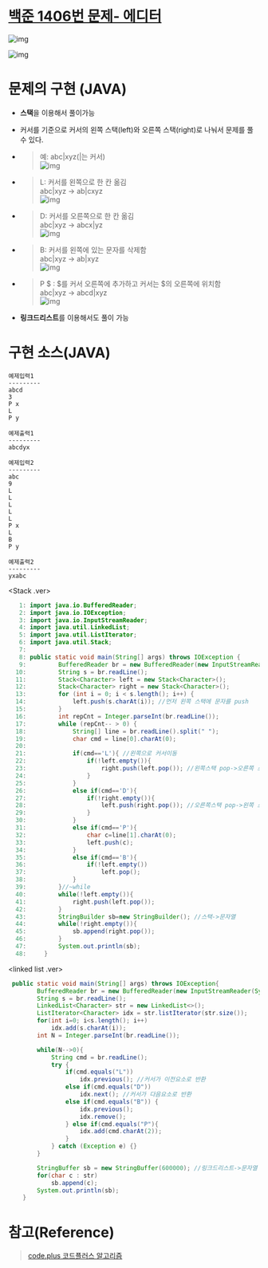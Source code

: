# [백준 1406번 문제- 에디터](https://www.acmicpc.net/problem/1406)

![img](image/editorimg1.JPG)

![img](image/editorimg2.JPG)

# 문제의 구현 (JAVA)

- **스택**을 이용해서 풀이가능
- 커서를 기준으로 커서의 왼쪽 스택(left)와 오른쪽 스택(right)로 나눠서 문제를 풀 수 있다.
- > 예: abc|xyz(|는 커서) <br> ![img](image/editorimg3.JPG)

- > L: 커서를 왼쪽으로 한 칸 옮김 <br>
  > abc|xyz -> ab|cxyz <br> ![img](image/editorimg4.JPG)

- > D: 커서를 오른쪽으로 한 칸 옮김<br>
  > abc|xyz -> abcx|yz <br> ![img](image/editorimg5.JPG)

- > B: 커서를 왼쪽에 있는 문자를 삭제함 <br>
  > abc|xyz -> ab|xyz <br> ![img](image/editorimg6.JPG)

- > P $ : $를 커서 오른쪽에 추가하고 커서는 \$의 오른쪽에 위치함 <br>
  > abc|xyz -> abcd|xyz <br> ![img](image/editorimg7.JPG)

- **링크드리스트**를 이용해서도 풀이 가능

# 구현 소스(JAVA)

```
예제입력1
---------
abcd
3
P x
L
P y

예제출력1
---------
abcdyx
```

```
예제입력2
---------
abc
9
L
L
L
L
L
P x
L
B
P y

예제출력2
---------
yxabc
```

<Stack .ver>

```JAVA
   1: import java.io.BufferedReader;
   2: import java.io.IOException;
   3: import java.io.InputStreamReader;
   4: import java.util.LinkedList;
   5: import java.util.ListIterator;
   6: import java.util.Stack;
   7:
   8: public static void main(String[] args) throws IOException {
   9:         BufferedReader br = new BufferedReader(new InputStreamReader(System.in));
  10:         String s = br.readLine();
  11:         Stack<Character> left = new Stack<Character>();
  12:         Stack<Character> right = new Stack<Character>();
  13:         for (int i = 0; i < s.length(); i++) {
  14:             left.push(s.charAt(i)); //먼저 왼쪽 스택에 문자를 push
  15:         }
  16:         int repCnt = Integer.parseInt(br.readLine());
  17:         while (repCnt-- > 0) {
  18:             String[] line = br.readLine().split(" ");
  19:             char cmd = line[0].charAt(0);
  20:
  21:             if(cmd=='L'){ //왼쪽으로 커서이동
  22:                 if(!left.empty()){
  23:                     right.push(left.pop()); //왼쪽스택 pop->오른쪽 스택에 push
  24:                 }
  25:             }
  26:             else if(cmd=='D'){
  27:                 if(!right.empty()){
  28:                     left.push(right.pop()); //오른쪽스택 pop->왼쪽 스택에 push
  29:                 }
  30:             }
  31:             else if(cmd=='P'){
  32:                 char c=line[1].charAt(0);
  33:                 left.push(c);
  34:             }
  35:             else if(cmd=='B'){
  36:                 if(!left.empty())
  37:                     left.pop();
  38:             }
  39:         }//~while
  40:         while(!left.empty()){
  41:             right.push(left.pop());
  42:         }
  43:         StringBuilder sb=new StringBuilder(); //스택->문자열
  44:         while(!right.empty()){
  45:             sb.append(right.pop());
  46:         }
  47:         System.out.println(sb);
  48:     }
```

<linked list .ver>

```JAVA
 public static void main(String[] args) throws IOException{
        BufferedReader br = new BufferedReader(new InputStreamReader(System.in));
        String s = br.readLine();
        LinkedList<Character> str = new LinkedList<>();
        ListIterator<Character> idx = str.listIterator(str.size());
        for(int i=0; i<s.length(); i++)
            idx.add(s.charAt(i));
        int N = Integer.parseInt(br.readLine());

        while(N-->0){
            String cmd = br.readLine();
            try {
                if(cmd.equals("L"))
                    idx.previous(); //커서가 이전요소로 반환
                else if(cmd.equals("D"))
                    idx.next(); //커서가 다음요소로 반환
                else if(cmd.equals("B")) {
                    idx.previous();
                    idx.remove();
                } else if(cmd.equals("P"){
                    idx.add(cmd.charAt(2));
                }
            } catch (Exception e) {}
        }

        StringBuffer sb = new StringBuffer(600000); //링크드리스트->문자열
        for(char c : str)
            sb.append(c);
        System.out.println(sb);
    }
```

<!-- https://gangzzang.tistory.com/entry/Java-Enumeration-Iterator-ListIterator List interface 참고하면 좋을듯-->

# 참고(Reference)

> [code.plus 코드플러스 알고리즘](https://code.plus/course/41)
